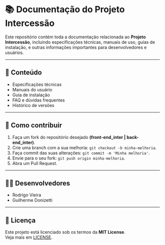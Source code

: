 # 📚 Documentação do Projeto Intercessão

Este repositório contém toda a documentação relacionada ao **Projeto Intercessão**, incluindo especificações técnicas, manuais de uso, guias de instalação, e outras informações importantes para desenvolvedores e usuários.

---

## 📝 Conteúdo

- Especificações técnicas
- Manuais do usuário
- Guia de instalação
- FAQ e dúvidas frequentes
- Histórico de versões

---

## 📖 Como contribuir

1. Faça um fork do repositório desejado **(front-end_inter | back-end_inter)**.
2. Crie uma branch com a sua melhoria: `git checkout -b minha-melhoria`.
3. Faça commit das suas alterações: `git commit -m 'Minha melhoria'`.
4. Envie para o seu fork: `git push origin minha-melhoria`.
5. Abra um Pull Request.

---

## 👨‍💻 Desenvolvedores

- Rodrigo Vieira
- Guilherme Donizetti

---

## 📄 Licença

Este projeto está licenciado sob os termos da **MIT License**.  
Veja mais em [LICENSE](../LICENSE).


